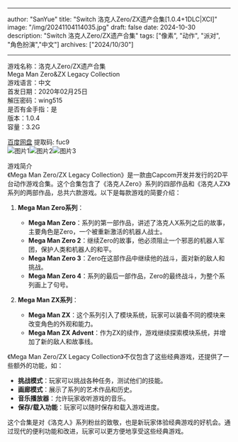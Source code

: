 
---
author: "SanYue"
title: "Switch 洛克人Zero/ZX遗产合集[1.0.4+1DLC|XCI]"
image: "/img/20241104114035.jpg"
draft: false
date: 2024-10-30
description: "Switch 洛克人Zero/ZX遗产合集"
tags: ["像素", "动作", "派对", "角色扮演","中文"]
archives: ["2024/10/30"]

---

游戏名称：洛克人Zero/ZX遗产合集   
Mega Man Zero&ZX Legacy Collection    
游戏语言：中文  
首发日期：2020年02月25日  
解压密码：wing515  
是否有金手指：是  
版本：1.0.4   
容量：3.2G

[百度网盘](https://pan.baidu.com/s/1JWej_aa35EluT77GrXXRLg) 提取码: fuc9  
![图片1](/img/b9b64.jpg)![图片2](/img/8842fff4f.jpg)![图片3](/img/91d4e.jpg)  

游戏简介  
《Mega Man Zero/ZX Legacy Collection》是一款由Capcom开发并发行的2D平台动作游戏合集。这个合集包含了《洛克人Zero》系列的四部作品和《洛克人ZX》系列的两部作品，总共六款游戏。以下是每款游戏的简要介绍：

1. **Mega Man Zero系列**：
   - **Mega Man Zero**：系列的第一部作品，讲述了洛克人X系列之后的故事，主要角色是Zero，一个被重新激活的机器人战士。
   - **Mega Man Zero 2**：继续Zero的故事，他必须阻止一个邪恶的机器人军团，保护人类和机器人的和平。
   - **Mega Man Zero 3**：Zero在这部作品中继续他的战斗，面对新的敌人和挑战。
   - **Mega Man Zero 4**：系列的最后一部作品，Zero的最终战斗，为整个系列画上了句号。

2. **Mega Man ZX系列**：
   - **Mega Man ZX**：这个系列引入了模块系统，玩家可以装备不同的模块来改变角色的外观和能力。
   - **Mega Man ZX Advent**：作为ZX的续作，游戏继续探索模块系统，并增加了新的敌人和故事线。

《Mega Man Zero/ZX Legacy Collection》不仅包含了这些经典游戏，还提供了一些额外的功能，如：
- **挑战模式**：玩家可以挑战各种任务，测试他们的技能。
- **画廊模式**：展示了系列的艺术作品和历史。
- **音乐播放器**：允许玩家收听游戏的音乐。
- **保存/载入功能**：玩家可以随时保存和载入游戏进度。

这个合集是对《洛克人》系列粉丝的致敬，也是新玩家体验经典游戏的好机会。通过现代的便利功能和改进，玩家可以更方便地享受这些经典游戏。
